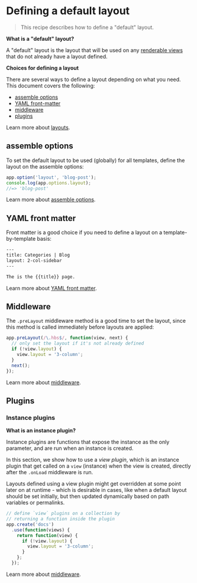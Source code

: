 # Defining a default layout

> This recipe describes how to define a "default" layout.

**What is a "default" layout?**

A "default" layout is the layout that will be used on any [renderable views](/api/view-types.md#renderable) that do not already have a layout defined.

**Choices for defining a layout**

There are several ways to define a layout depending on what you need. This document covers the following:

* [assemble options](#assemble-options)
* [YAML front-matter](#yaml-front-matter)
* [middleware](#middleware)
* [plugins](#plugins)

Learn more about [layouts](/api/layouts.md).

## assemble options

To set the default layout to be used (globally) for all templates, define the layout on the assemble options:

```js
app.option('layout', 'blog-post');
console.log(app.options.layout);
//=> 'blog-post'
```

Learn more about [assemble options](/api/options.md).

## YAML front matter

Front matter is a good choice if you need to define a layout on a template-by-template basis:

```html
---
title: Categories | Blog
layout: 2-col-sidebar
---

The is the {{title}} page.
```

Learn more about [YAML front matter](/api/front-matter.md).

## Middleware

The `.preLayout` middleware method is a good time to set the layout, since this method is called immediately before layouts are applied:

```js
app.preLayout(/\.hbs$/, function(view, next) {
  // only set the layout if it's not already defined
  if (!view.layout) {
    view.layout = '3-column';
  }
  next();
});
```

Learn more about [middleware](/api/middleware.md).

## Plugins

### Instance plugins

**What is an instance plugin?**

Instance plugins are functions that expose the instance as the only parameter, and are run when an instance is created.

In this section, we show how to use a _view plugin_, which is an instance plugin that get called on a `view` (instance) when the view is created, directly after the `.onLoad` middleware is run. 

Layouts defined using a view plugin might get overridden at some point later on at runtime - which is desirable in cases, like when a default layout should be set initially, but then updated dynamically based on path variables or permalinks.

```js
// define `view` plugins on a collection by
// returning a function inside the plugin
app.create('docs')
  .use(function(views) {
    return function(view) {
      if (!view.layout) {
        view.layout = '3-column';
      }
    };
  });
```

Learn more about [middleware](/api/middleware.md).
